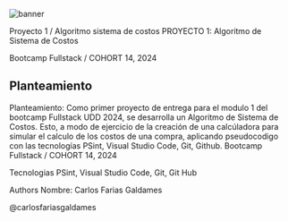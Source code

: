 ![banner](https://github.com/carlosfariasgaldames/proyecto-1_Algoritmo-de-sistema-de-costos/assets/162807532/72505125-ef8d-4cf3-a3b0-2e61a30775ef)


Proyecto 1 / Algoritmo sistema de costos
PROYECTO 1: Algoritmo de Sistema de Costos

Bootcamp Fullstack / COHORT 14, 2024

## Planteamiento

Planteamiento: Como primer proyecto de entrega para el modulo 1 del bootcamp Fullstack
UDD 2024, se desarrolla un Algoritmo de Sistema de Costos. Esto, a modo de ejercicio de la creación de una calcúladora para simular el calculo de los costos de una compra, aplicando pseudocodigo con las tecnologías PSint, Visual Studio Code, Git, Github.
Bootcamp Fullstack / COHORT 14, 2024

Tecnologias
PSint, Visual Studio Code, Git, Git Hub

Authors
Nombre: Carlos Farias Galdames

@carlosfariasgaldames


